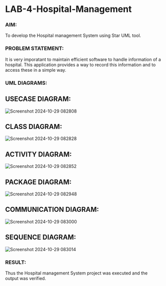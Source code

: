 # LAB-4-Hospital-Management

### AIM:

To develop the Hospital management System using Star UML tool.

### PROBLEM STATEMENT:

It is very imporatant to maintain efficient software to handle information of a hospital.
This application provides a way to record this information and to access these in a simple way.

### UML DIAGRAMS:

## USECASE DIAGRAM:
![Screenshot 2024-10-29 082808](https://github.com/user-attachments/assets/06b9f445-7ffa-4315-859b-90988aa65ed8)



## CLASS DIAGRAM:
![Screenshot 2024-10-29 082828](https://github.com/user-attachments/assets/58c993ab-e2bf-42f6-adb7-e1089555a33b)

## ACTIVITY DIAGRAM:

![Screenshot 2024-10-29 082852](https://github.com/user-attachments/assets/16281316-6ab3-4ea2-b989-f45f48ed95aa)

## PACKAGE DIAGRAM:
![Screenshot 2024-10-29 082948](https://github.com/user-attachments/assets/0aee31af-ddea-48c0-9421-f8a65f9e8850)


## COMMUNICATION DIAGRAM:
![Screenshot 2024-10-29 083000](https://github.com/user-attachments/assets/067cfe92-8dd5-4593-900d-0f306af797ec)


## SEQUENCE DIAGRAM:
![Screenshot 2024-10-29 083014](https://github.com/user-attachments/assets/af58405a-fa6e-4ee2-8475-7eed78ac9f77)

### RESULT:

Thus the Hospital management System project was executed and the output was verified.
